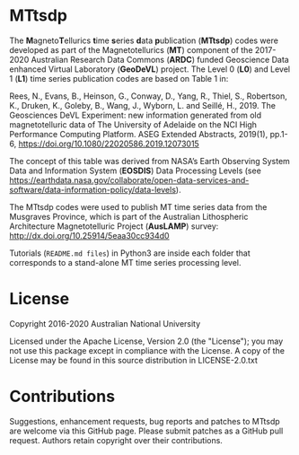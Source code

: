 MTtsdp
======
The **M**agneto**T**ellurics **t**ime **s**eries **d**ata **p**ublication (**MTtsdp**) codes were developed as part of the Magnetotellurics (**MT**) component of the 2017-2020 Australian Research Data Commons (**ARDC**) funded Geoscience Data enhanced Virtual Laboratory (**GeoDeVL**) project. The Level 0 (**L0**) and Level 1 (**L1**) time series publication codes are based on Table 1 in:
 
Rees, N., Evans, B., Heinson, G., Conway, D., Yang, R., Thiel, S., Robertson, K., Druken, K., Goleby, B., Wang, J., Wyborn, L. and Seillé, H., 2019. The Geosciences DeVL Experiment: new information generated from old magnetotelluric data of The University of Adelaide on the NCI High Performance Computing Platform. ASEG Extended Abstracts, 2019(1), pp.1-6, https://doi.org/10.1080/22020586.2019.12073015
        
The concept of this table was derived from NASA’s Earth Observing System Data and Information System (**EOSDIS**) Data Processing Levels (see https://earthdata.nasa.gov/collaborate/open-data-services-and-software/data-information-policy/data-levels).
 
The MTtsdp codes were used to publish MT time series data from the Musgraves Province, which is part of the Australian Lithospheric Architecture Magnetotelluric Project (**AusLAMP**) survey:
http://dx.doi.org/10.25914/5eaa30cc934d0

Tutorials (`README.md files`) in Python3 are inside each folder that corresponds to a stand-alone MT time series processing level.

License
=======
Copyright 2016-2020 Australian National University

Licensed under the Apache License, Version 2.0 (the "License"); you may not use this package except in compliance with the License. A copy of the License may be found in this source distribution in LICENSE-2.0.txt


Contributions
=============
Suggestions, enhancement requests, bug reports and patches to MTtsdp are welcome via this GitHub page. Please submit patches as a GitHub pull request. Authors retain copyright over their contributions.

